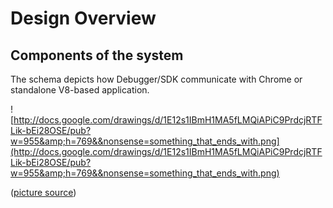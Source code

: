 # Design Overview #

## Components of the system ##
The schema depicts how Debugger/SDK communicate with Chrome or standalone V8-based application.

![http://docs.google.com/drawings/d/1E12s1IBmH1MA5fLMQiAPiC9PrdcjRTFLik-bEi28OSE/pub?w=955&amp;h=769&&nonsense=something_that_ends_with.png](http://docs.google.com/drawings/d/1E12s1IBmH1MA5fLMQiAPiC9PrdcjRTFLik-bEi28OSE/pub?w=955&amp;h=769&&nonsense=something_that_ends_with.png)

([picture source](https://docs.google.com/drawings/edit?id=1E12s1IBmH1MA5fLMQiAPiC9PrdcjRTFLik-bEi28OSE))